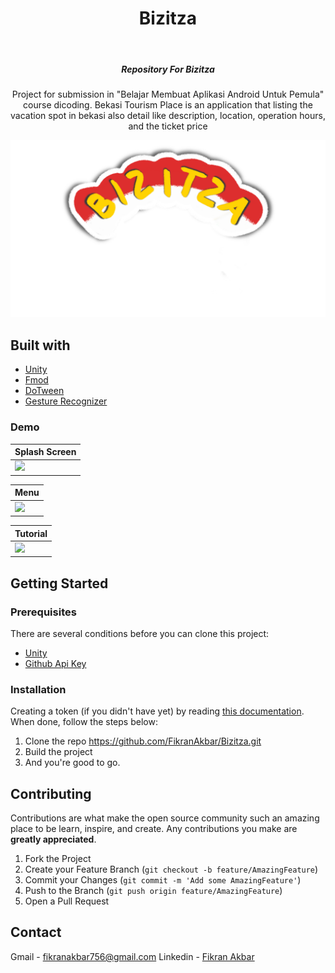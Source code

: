 <!-- ABOUT THE PROJECT -->
<h1 align="center">Bizitza</h1></br>

<h5 align="center">
Repository For Bizitza
</h5>

<p align="center">
Project for submission in "Belajar Membuat Aplikasi Android Untuk Pemula" course dicoding. Bekasi Tourism Place is an application that listing the vacation spot in bekasi also detail like description, location, operation hours, and the ticket price
</p>

<p align="center">
<img src="./Assets/Sprites/Textures/logoFIX.png" width="800">
</p>

## Built with

- [Unity](https://developer.android.com/studio/)
- [Fmod](https://www.fmod.com/)
- [DoTween](http://dotween.demigiant.com/)
- [Gesture Recognizer](https://assetstore.unity.com/packages/tools/input-management/gesture-recognizer-86410)

### Demo
Splash Screen |
--- |
<img src="splash_screen.gif"/> |

Menu |
--- |
<img src="menu.gif"/> |

Tutorial |
--- |
<img src="tutorial.gif"/> |

## Getting Started

### Prerequisites

There are several conditions before you can clone this project:
- [Unity](https://developer.android.com/studio/)
- [Github Api Key](https://github.com/settings/tokens)

### Installation

Creating a token (if you didn't have yet) by reading [this documentation](https://docs.github.com/en/authentication/keeping-your-account-and-data-secure/creating-a-personal-access-token). When done, follow the steps below:
1. Clone the repo https://github.com/FikranAkbar/Bizitza.git
2. Build the project
3. And you're good to go.

<!-- CONTRIBUTING -->
## Contributing

Contributions are what make the open source community such an amazing place to be learn, inspire, and create. Any contributions you make are **greatly appreciated**.

1. Fork the Project
2. Create your Feature Branch (`git checkout -b feature/AmazingFeature`)
3. Commit your Changes (`git commit -m 'Add some AmazingFeature'`)
4. Push to the Branch (`git push origin feature/AmazingFeature`)
5. Open a Pull Request

<!-- CONTACT -->
## Contact

Gmail - fikranakbar756@gmail.com
Linkedin - [Fikran Akbar](https://www.linkedin.com/in/fikran-akbar-1ab958169/)
